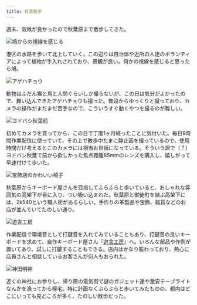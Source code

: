 ```yaml
---
title: 秋葉散歩
---
```

週末、気候が良かったので秋葉原まで散歩してきた。

![](https://lh6.googleusercontent.com/wlt3aRgUaV0GjAkq6OceUJxUzrOCUtapeproIhHsD7QYA-IZKxMmdvK0tNPGGLmFbU5jgcxvDPXRrQbXz7GnEaOHwHowWYVuPlq-8joBwnwCND7fZgGbA-ZF0CARse0emH1ilawBjy6YqnIFVbe0VKiFYAUfwP5FeWDfT7iFMsApHS6vVRNAzMQVmQ "鳩からの視線を感じる")

港区の水路を歩いて北上していく。この辺りは自治体や近所の人達のボランティアによって植物が手入れされており、景観が良い。何かの視線を感じると思ったら鳩。

![](https://lh3.googleusercontent.com/3dFu4sSVhNngbDMneru1U2uEIw2Vqrni2AlOrx0wIRAtaDfktsGT3id8DSeYwXpckuWlj5JrTiEPRCHGWimC5vjaTignAANyAbzdbxyhn6ohT2wfhznFAQz6OMgf3pFlyAEhZQ1DkNm_jmn1iOSzeXGezlsbq-CA3j5Ydu8V64Z2zkt2lAQQyzPPOw "アゲハチョウ")

動物はふだん猫と鳥と人間ぐらいしか撮らないが、この日は気分がよかったので、舞い込んできたアゲハチョウも撮った。普段からゆっくりと撮っており、カメラの操作がまだまだ苦手なので、こういうすぐ動くやつを撮るのが難しい。

![](https://lh6.googleusercontent.com/r7JkdRftGk23G1OazCJXwuOOr_7nl2Ut4lnQqLWYMiVae7-stBXEp9NvKDiUWR836XiMzv1H5pY8mHVDpfKK6bVX3nn-xSODZnh3CYVvZT1M65OX3DlQiWxuSJxKuWHe1NOMif7EewYdMlK16RyOjfGEfulu9jNOMUk0VlCrZW-GFUPKgNelkcS9aw "ヨドバシ秋葉前")

初めてカメラを買ってから、この日で丁度1ヶ月経ったことに気付いた。毎日9時間作業配信に使っていて、その上で散歩中たまに静止画を撮っているので、使用時間だけ考えるとこのカメラには相当お世話になっている。そういう訳で（？）ヨドバシ秋葉で前から欲しかった焦点距離85mmのレンズを購入し、嬉しがって早速付けて歩いた。

![](https://lh5.googleusercontent.com/a6DxYtiZzaTqhVSrXzAlGJ5UFDEXwkGIUHwy51Lb6v5BiVBat5SFQFAFl2x5PWpbGy0yQdQbUvN-o-V6Q-6n3LELYU9hF-VnKsJwJUsN9BjN4wRY3gT1JfTR9F7canddKomdw6talbGLyzuLz8hsVgZDrqV2pcW_FeBwvQ0Omdp_kKgjMu1XParu2Q "宝飾店のかわいい椅子")

秋葉原からキーボード屋さんを目指してふらふらと歩いていると、おしゃれな雰囲気の高架下が目に入り、つい吸い込まれた。秋葉原と御徒町を結ぶ高架下には、2k540という職人街があるらしい。手作りの革製品や宝飾、雑貨などのお店が並んでいてたのしい通り。

![](https://lh3.googleusercontent.com/IutAesBn2jmlUp880v5DqgZddYDUN1bFn2WLoe-6aDAb-5jYwYnxrlFc4TW7KTKt6w8BcSbHZ_cMJFcunFozNt_pOCPboZ9sRwhjByGMZ3y_X11cd45qFiAfZ_l0k9AAlYkPUpEFFpKTreBiiCh4E1NxHL1hAQd6FE1tduq7QvOcjbZ4Pr3Gk4xZwA "遊舎工房")

作業配信で環境音として打鍵音を入れてみていることもあり、打鍵音の良いキーボードを求めて、自作キーボード屋さん『[遊舎工房](https://yushakobo.jp/)』へ。いろんな部品や作例が置いてあり、試しに打鍵することもできる。店内はかなり賑わっており、熱心に店員さんと相談しているお客さんが何人もおられた。

![](https://lh3.googleusercontent.com/DVERst4GxvTt_vb-S7cV7KzV3AXZwI0v-5Jyu9oPSeFHmJqFsR-hqU9bJGNJVdUU6-SzxWcz36xSKYTK_qoMyvkYRZY4u7PJhfF8DqOhEduQC2XGrpnNeMyVpnYmotDcIwlcpbLEZDw7d4mF_WHzmkpVF2HF4TjwnR1MC0gmAZIp8xtjg_tz0OYf-Q "神田明神")

近くの神社にお参りし、帰り際の電気街で謎のガジェット達や激安テープライトなんかを漁ってから帰宅。特に計画なくぶらぶらと歩いてみたものの、都内はどこにいっても見どころが多く、たのしい散歩だった。
